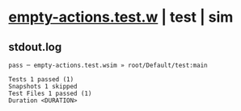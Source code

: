 # [empty-actions.test.w](../../../../../../tests/sdk_tests/misc/empty-actions.test.w) | test | sim

## stdout.log
```log
pass ─ empty-actions.test.wsim » root/Default/test:main

Tests 1 passed (1)
Snapshots 1 skipped
Test Files 1 passed (1)
Duration <DURATION>
```

